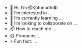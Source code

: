 - 👋 Hi, I’m @Khtunudhdb
- 👀 I’m interested in ...
- 🌱 I’m currently learning ...
- 💞️ I’m looking to collaborate on ...
- 📫 How to reach me ...
- 😄 Pronouns: ...
- ⚡ Fun fact: ...

<!---
Khtunudhdb/Khtunudhdb is a ✨ special ✨ repository because its `README.md` (this file) appears on your GitHub profile.
You can click the Preview link to take a look at your changes.
--->
